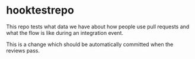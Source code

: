 # hooktestrepo

This repo tests what data we have about how people use pull requests and what the flow is like during an integration event.

This is a change which should be automatically committed when the reviews pass.
